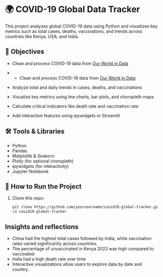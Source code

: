 # 🌍 COVID-19 Global Data Tracker

This project analyzes global COVID-19 data using Python and visualizes key metrics such as total cases, deaths, vaccinations, and trends across countries like Kenya, USA, and India.

## 📌 Objectives

- Clean and process COVID-19 data from [Our World in Data](https://www.kaggle.com/datasets/caesarmario/our-world-in-data-covid19-dataset)
- - Clean and process COVID-19 data from [Our World in Data](https://ourworldindata.org/coronavirus)

- Analyze total and daily trends in cases, deaths, and vaccinations
- Visualize key metrics using line charts, bar plots, and choropleth maps
- Calculate critical indicators like death rate and vaccination rate
- Add interactive features using ipywidgets or Streamlit

## 🛠 Tools & Libraries

- Python
- Pandas
- Matplotlib & Seaborn
- Plotly (for optional choropleth)
- ipywidgets (for interactivity)
- Jupyter Notebook

## 🚀 How to Run the Project

1. Clone this repo:
   ```bash
   git clone https://github.com/yourusername/covid19-global-tracker.git
   cd covid19-global-tracker
## Insights and reflections
- China had the highest total cases followed by India, while vaccination rates varied significantly across countries.
- The percentage of unvaccinated in Kenya 2023 was high compared to vaccinated
- India had a high death rate over time
- Interactive visualizations allow users to explore data by date and country.
